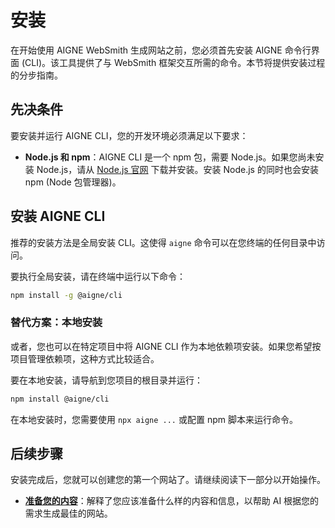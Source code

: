 # 安装

在开始使用 AIGNE WebSmith 生成网站之前，您必须首先安装 AIGNE 命令行界面 (CLI)。该工具提供了与 WebSmith 框架交互所需的命令。本节将提供安装过程的分步指南。

## 先决条件

要安装并运行 AIGNE CLI，您的开发环境必须满足以下要求：

*   **Node.js 和 npm**：AIGNE CLI 是一个 npm 包，需要 Node.js。如果您尚未安装 Node.js，请从 [Node.js 官网](https://nodejs.org/) 下载并安装。安装 Node.js 的同时也会安装 npm (Node 包管理器)。

## 安装 AIGNE CLI

推荐的安装方法是全局安装 CLI。这使得 `aigne` 命令可以在您终端的任何目录中访问。

要执行全局安装，请在终端中运行以下命令：

```bash
npm install -g @aigne/cli
```

### 替代方案：本地安装

或者，您也可以在特定项目中将 AIGNE CLI 作为本地依赖项安装。如果您希望按项目管理依赖项，这种方式比较适合。

要在本地安装，请导航到您项目的根目录并运行：

```bash
npm install @aigne/cli
```

在本地安装时，您需要使用 `npx aigne ...` 或配置 npm 脚本来运行命令。

## 后续步骤

安装完成后，您就可以创建您的第一个网站了。请继续阅读下一部分以开始操作。

*   **[准备您的内容](./getting-started-preparing-your-content.md)**：解释了您应该准备什么样的内容和信息，以帮助 AI 根据您的需求生成最佳的网站。